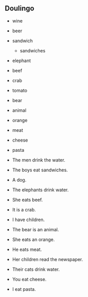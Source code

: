 ## Doulingo

* wine
* beer
* sandwich
  - sandwiches
* elephant
* beef
* crab
* tomato
* bear
* animal
* orange
* meat
* cheese
* pasta

* The men drink the water.
* The boys eat sandwiches.
* A dog.
* The elephants drink water.
* She eats beef.
* It is a crab.
* I have children.
* The bear is an animal.
* She eats an orange.
* He eats meat.
* Her children read the newspaper.
* Their cats drink water.
* You eat cheese.
* I eat pasta.
